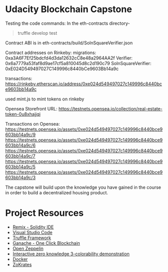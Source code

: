 # Udacity Blockchain Capstone

Testing the code commands: In the eth-contracts directory-
> truffle develop
> test

Contract ABI is in eth-contracts/build/SolnSquareVerifier.json

Contract addresses on Rinkeby:
migrations: 0xa3A6F7Ef25bdcfd4d3da12632cC8e48a2964AA2f
Verifier: 0x6a7779a53faf8d9ae17cf5a810045d8c2d190c79
SolnSquareVerifier: 0xE024D549497027C149996c8440bCe9603Bb14a9c

transactions: https://rinkeby.etherscan.io/address/0xe024d549497027c149996c8440bce9603bb14a9c

used mint.js to mint tokens on rinkeby

Opensea Storefront URL: https://testnets.opensea.io/collection/real-estate-token-0u8xhajjqi

Transactions on Opensea:
https://testnets.opensea.io/assets/0xe024d549497027c149996c8440bce9603bb14a9c/9
https://testnets.opensea.io/assets/0xe024d549497027c149996c8440bce9603bb14a9c/6
https://testnets.opensea.io/assets/0xe024d549497027c149996c8440bce9603bb14a9c/7
https://testnets.opensea.io/assets/0xe024d549497027c149996c8440bce9603bb14a9c/5
https://testnets.opensea.io/assets/0xe024d549497027c149996c8440bce9603bb14a9c/3

The capstone will build upon the knowledge you have gained in the course in order to build a decentralized housing product. 

# Project Resources

* [Remix - Solidity IDE](https://remix.ethereum.org/)
* [Visual Studio Code](https://code.visualstudio.com/)
* [Truffle Framework](https://truffleframework.com/)
* [Ganache - One Click Blockchain](https://truffleframework.com/ganache)
* [Open Zeppelin ](https://openzeppelin.org/)
* [Interactive zero knowledge 3-colorability demonstration](http://web.mit.edu/~ezyang/Public/graph/svg.html)
* [Docker](https://docs.docker.com/install/)
* [ZoKrates](https://github.com/Zokrates/ZoKrates)
